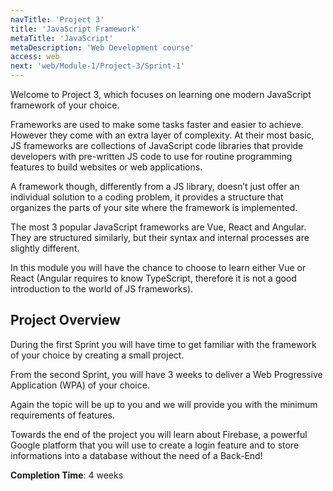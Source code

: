 ```yaml
---
navTitle: 'Project 3'
title: 'JavaScript Framework'
metaTitle: 'JavaScript'
metaDescription: 'Web Development course'
access: web
next: 'web/Module-1/Project-3/Sprint-1'
---
```


Welcome to Project 3, which focuses on learning one modern JavaScript framework of your choice.

Frameworks are used to make some tasks faster and easier to achieve. However they come with an extra layer of complexity. At their most basic, JS frameworks are collections of JavaScript code libraries that provide developers with pre-written JS code to use for routine programming features to build websites or web applications.

A framework though, differently from a JS library, doesn’t just offer an individual solution to a coding problem, it provides a structure that organizes the parts of your site where the framework is implemented.

The most 3 popular JavaScript frameworks are Vue, React and Angular. They are structured similarly, but their syntax and internal processes are slightly different.

In this module you will have the chance to choose to learn either Vue or React (Angular requires to know TypeScript, therefore it is not a good introduction to the world of JS frameworks).

## Project Overview

During the first Sprint you will have time to get familiar with the framework of your choice by creating a small project.

From the second Sprint, you will have 3 weeks to deliver a Web Progressive Application (WPA) of your choice.

Again the topic will be up to you and we will provide you with the minimum requirements of features.

Towards the end of the project you will learn about Firebase, a powerful Google platform that you will use to create a login feature and to store informations into a database without the need of a Back-End!

**Completion Time**: 4 weeks
